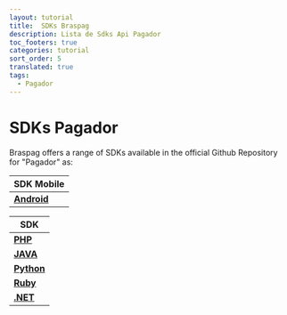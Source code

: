 ```yaml
---
layout: tutorial
title:  SDKs Braspag
description: Lista de Sdks Api Pagador
toc_footers: true
categories: tutorial
sort_order: 5
translated: true
tags:
  - Pagador
---
```


# SDKs Pagador

Braspag offers a range of SDKs available in the official Github Repository for "Pagador" as:

|SDK Mobile                                                        |
|------------------------------------------------------------------|
|[**Android**](ttps://github.com/Braspag/BraspagApiAndroidSdk)     |

|SDK                                                               |
|------------------------------------------------------------------|
|[**PHP**](https://github.com/Braspag/BraspagApiPhpSdk)            |
|[**JAVA**](https://github.com/Braspag/BraspagApiJavaSdk)          |
|[**Python**](https://github.com/DeveloperCielo/API-3.0-Python)    |
|[**Ruby**](https://github.com/Braspag/BraspagApiRubySdk)          |
|[**.NET**](https://github.com/Braspag/BraspagApiDotNetSdk)        |

